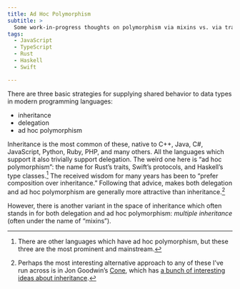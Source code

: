```yaml
---
title: Ad Hoc Polymorphism
subtitle: >
  Some work-in-progress thoughts on polymorphism via mixins vs. via traits/protocols/etc.
tags:
  - JavaScript
  - TypeScript
  - Rust
  - Haskell
  - Swift

---
```


There are three basic strategies for supplying shared behavior to data types in modern programming languages:

- inheritance
- delegation
- ad hoc polymorphism

Inheritance is the most common of these, native to C++, Java, C#, JavaScript, Python, Ruby, PHP, and many others. All the languages which support it also trivially support delegation. The weird one here is “ad hoc polymorphism”: the name for Rust’s traits, Swift’s protocols, and Haskell’s type classes.[^others] The received wisdom for many years has been to “prefer composition over inheritance.” Following that advice, makes both delegation and ad hoc polymorphism are generally more attractive than inheritance.[^inheritance-alternative]

However, there is another variant in the space of inheritance which often stands in for both delegation and ad hoc polymorphism: *multiple inheritance* (often under the name of “mixins”).

[^others]: There are other languages which have ad hoc polymorphism, but these three are the most prominent and mainstream.

[^inheritance-alternative]: Perhaps the most interesting alternative approach to any of these I’ve run across is in Jon Goodwin’s [Cone](https://cone.jondgoodwin.com), which has [a bunch of interesting ideas about inheritance](https://pling.jondgoodwin.com/categories/inheritance/).